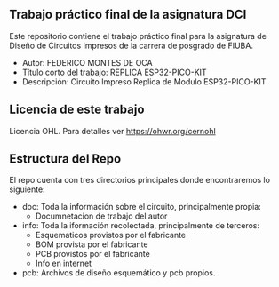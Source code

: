 ## Trabajo práctico final de la asignatura DCI ##
Este repositorio contiene el trabajo práctico final para la asignatura de Diseño de Circuitos Impresos de la carrera de posgrado de FIUBA.

* Autor: FEDERICO MONTES DE OCA
* Título corto del trabajo: REPLICA ESP32-PICO-KIT
* Descripción:  Circuito Impreso Replica de Modulo ESP32-PICO-KIT


## Licencia de este trabajo ##
Licencia OHL. Para detalles ver https://ohwr.org/cernohl

## Estructura del Repo ##

El repo cuenta con tres directorios principales donde encontraremos lo siguiente:

* doc: Toda la información sobre el circuito, principalmente propia:
  * Documnetacion de trabajo del autor
* info: Toda la iformación recolectada, principalmente de terceros:
  * Esquematicos provistos por el fabricante
  * BOM provista por el fabricante
  * PCB provistos por el fabricante
  * Info en internet
* pcb: Archivos de diseño esquemático y pcb propios.

